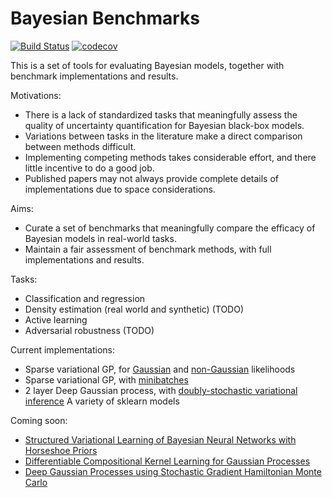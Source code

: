 # Bayesian Benchmarks

[![Build Status](https://travis-ci.org/hughsalimbeni/bayesian_benchmarks.svg?branch=master)](https://travis-ci.org/hughsalimbeni/bayesian_benchmarks)
[![codecov](https://codecov.io/gh/hughsalimbeni/bayesian_benchmarks/branch/master/graph/badge.svg)](https://codecov.io/gh/hughsalimbeni/bayesian_benchmarks)

This is a set of tools for evaluating Bayesian models, together with benchmark implementations and results.

Motivations:
* There is a lack of standardized tasks that meaningfully assess the quality of uncertainty quantification for Bayesian black-box models.
* Variations between tasks in the literature make a direct comparison between methods difficult.
* Implementing competing methods takes considerable effort, and there little incentive to do a good job.
* Published papers may not always provide complete details of implementations due to space considerations.

Aims:
* Curate a set of benchmarks that meaningfully compare the efficacy of Bayesian models in real-world tasks.
* Maintain a fair assessment of benchmark methods, with full implementations and results.

Tasks:
* Classification and regression
* Density estimation (real world and synthetic) (TODO)
* Active learning
* Adversarial robustness (TODO)

Current implementations:
* Sparse variational GP, for [Gaussian](http://proceedings.mlr.press/v5/titsias09a/titsias09a.pdf) and [non-Gaussian](http://proceedings.mlr.press/v38/hensman15.pdf) likelihoods
* Sparse variational GP, with [minibatches](https://arxiv.org/pdf/1309.6835.pdf)
* 2 layer Deep Gaussian process, with [doubly-stochastic variational inference](http://papers.nips.cc/paper/7045-doubly-stochastic-variational-inference-for-deep-gaussian-processes.pdf)
A variety of sklearn models

Coming soon:
* [Structured Variational Learning of Bayesian Neural Networks with Horseshoe Priors](https://arxiv.org/pdf/1806.05975.pdf)
* [Differentiable Compositional Kernel Learning for Gaussian Processes](https://arxiv.org/abs/1806.04326)
* [Deep Gaussian Processes using Stochastic Gradient Hamiltonian Monte Carlo
](https://arxiv.org/pdf/1806.05490.pdf)


